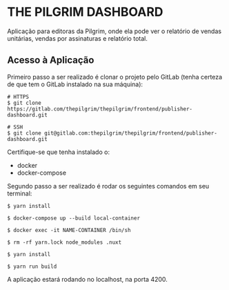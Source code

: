 # THE PILGRIM DASHBOARD

Aplicação para editoras da Pilgrim, onde ela pode ver o relatório de vendas unitárias, vendas por assinaturas e relatório total.  

## Acesso à Aplicação

Primeiro passo a ser realizado é clonar o projeto pelo GitLab (tenha certeza de que tem o GitLab instalado na sua máquina): 
```
# HTTPS
$ git clone https://gitlab.com/thepilgrim/thepilgrim/frontend/publisher-dashboard.git

# SSH
$ git clone git@gitlab.com:thepilgrim/thepilgrim/frontend/publisher-dashboard.git

```

Certifique-se que tenha instalado o:

* docker 
* docker-compose 

Segundo passo a ser realizado é rodar os seguintes comandos em seu terminal:
```
$ yarn install

$ docker-compose up --build local-container 

$ docker exec -it NAME-CONTAINER /bin/sh

$ rm -rf yarn.lock node_modules .nuxt

$ yarn install 

$ yarn run build

```


A aplicação estará rodando no localhost, na porta 4200.


